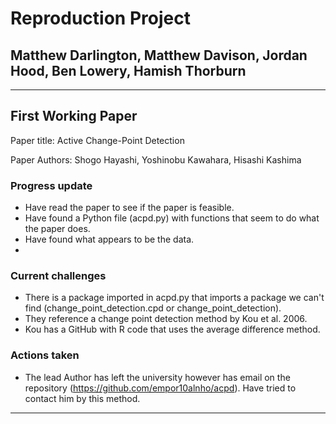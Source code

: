 # Reproduction Project
## Matthew Darlington, Matthew Davison, Jordan Hood, Ben Lowery, Hamish Thorburn

***

## First Working Paper
Paper title: Active Change-Point Detection

Paper Authors: Shogo Hayashi, Yoshinobu Kawahara, Hisashi Kashima

### Progress update

* Have read the paper to see if the paper is feasible.
* Have found a Python file (acpd.py) with functions that seem to do what the paper does.
* Have found what appears to be the data.
* 

### Current challenges

* There is a package imported in acpd.py that imports a package we can't find (change_point_detection.cpd or change_point_detection).
* They reference a change point detection method by Kou et al. 2006.
* Kou has a GitHub with R code that uses the average difference method.

### Actions taken

* The lead Author has left the university however has email on the repository (https://github.com/empor10alnho/acpd). Have tried to contact him by this method.

***



